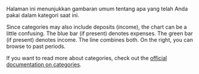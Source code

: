 Halaman ini menunjukkan gambaran umum tentang apa yang telah Anda pakai dalam kategori saat ini.

Since categories may also include deposits (income), the chart can be a little confusing. The blue bar (if present) denotes expenses. The green bar (if present) denotes income. The line combines both. On the right, you can browse to past periods.

If you want to read more about categories, check out the [official documentation on categories](https://docs.firefly-iii.org/concepts/categories).